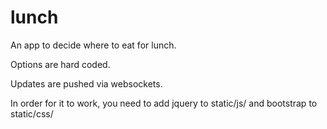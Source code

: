 # lunch

An app to decide where to eat for lunch.

Options are hard coded.

Updates are pushed via websockets.


In order for it to work, you need to add jquery to static/js/ and bootstrap to static/css/
